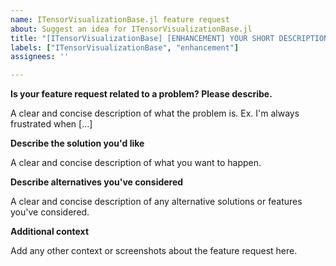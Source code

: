 ```yaml
---
name: ITensorVisualizationBase.jl feature request
about: Suggest an idea for ITensorVisualizationBase.jl
title: "[ITensorVisualizationBase] [ENHANCEMENT] YOUR SHORT DESCRIPTION OF THE FEATURE REQUEST HERE"
labels: ["ITensorVisualizationBase", "enhancement"]
assignees: ''

---
```


**Is your feature request related to a problem? Please describe.**

A clear and concise description of what the problem is. Ex. I'm always frustrated when [...]

**Describe the solution you'd like**

A clear and concise description of what you want to happen.

**Describe alternatives you've considered**

A clear and concise description of any alternative solutions or features you've considered.

**Additional context**

Add any other context or screenshots about the feature request here.
